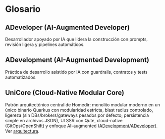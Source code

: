 # Glosario

## ADeveloper (AI-Augmented Developer)
Desarrollador apoyado por IA que lidera la construcción con prompts, revisión ligera y pipelines automáticos.

## ADevelopment (AI-Augmented Development)
Práctica de desarrollo asistido por IA con guardrails, contratos y tests automatizados.

## UniCore (Cloud-Native Modular Core)
Patrón arquitectónico central de Homedir: monolito modular moderno en un único binario Quarkus con modularidad estricta, blast radius controlado, ligereza (sin DBs/brokers/gateways pesados por defecto; persistencia simple en archivos JSON), UI SSR con Qute, cloud-native (GitOps/OpenShift) y enfoque AI-augmented ([ADevelopment](#adevelopment-ai-augmented-development)/[ADeveloper](#adeveloper-ai-augmented-developer)). Ver [arquitectura](architecture/README.md).
